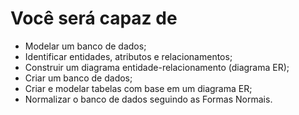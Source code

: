 # Você será capaz de

- Modelar um banco de dados;
- Identificar entidades, atributos e relacionamentos;
- Construir um diagrama entidade-relacionamento (diagrama ER);
- Criar um banco de dados;
- Criar e modelar tabelas com base em um diagrama ER;
- Normalizar o banco de dados seguindo as Formas Normais.
